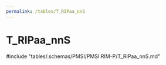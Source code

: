 ```yaml
---
permalink: /tables/T_RIPaa_nnS
---
```

# T_RIPaa_nnS
<!-- SPDX-License-Identifier: MPL-2.0 -->

<!-- ATTENTION : Ne pas supprimer ou modifier la ligne ci-dessous -->
#include "tables/.schemas/PMSI/PMSI RIM-P/T_RIPaa_nnS.md"
<!-- ATTENTION : Ne pas supprimer ou modifier la ligne ci-dessus -->
